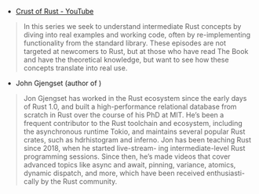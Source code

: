 - [Crust of Rust - YouTube](https://www.youtube.com/playlist?list=PLqbS7AVVErFiWDOAVrPt7aYmnuuOLYvOa)

> In this series we seek to understand intermediate Rust concepts by diving into real examples and working code, often
> by re-implementing functionality from the standard library. These episodes are not targeted at newcomers to Rust, but
> at
> those who have read The Book and have the theoretical knowledge, but want to see how these concepts translate into
> real
> use.

- John Gjengset (author of <Rust for Rustaceans>)

> Jon Gjengset has worked in the Rust ecosystem since the early days of
> Rust 1.0, and built a high-performance relational database from scratch
> in Rust over the course of his PhD at MIT. He’s been a frequent contributor to the Rust toolchain and ecosystem,
> including the asynchronous runtime Tokio, and maintains several popular Rust crates, such as hdrhistogram and inferno.
> Jon has been teaching Rust since 2018, when he started live-stream- ing intermediate-level Rust programming sessions.
> Since then, he’s made videos that cover advanced topics like async and await, pinning, variance, atomics, dynamic
> dispatch, and more, which have been received enthusiasti- cally by the Rust community.